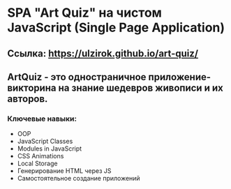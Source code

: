 ﻿# SPA "Art Quiz" на чистом JavaScript (Single Page Application)
 ## Ссылка: https://ulzirok.github.io/art-quiz/
 ## ArtQuiz - это одностраничное приложение-викторина на знание шедевров живописи и их авторов.
 ### Ключевые навыки:
* OOP
* JavaScript Classes
* Modules in JavaScript
* CSS Animations
* Local Storage
* Генерирование HTML через JS
* Самостоятельное создание приложений
